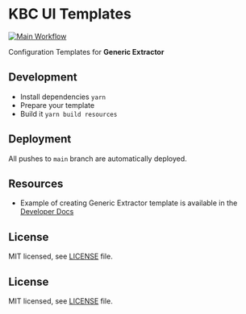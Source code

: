 # KBC UI Templates

[![Main Workflow](https://github.com/keboola/kbc-ui-templates/actions/workflows/main.yml/badge.svg)](https://github.com/keboola/kbc-ui-templates/actions/workflows/main.yml)

Configuration Templates for **Generic Extractor**

## Development

- Install dependencies `yarn`
- Prepare your template
- Build it `yarn build resources`

## Deployment

All pushes to `main` branch are automatically deployed.

## Resources

- Example of creating Generic Extractor template is available in the
  [Developer Docs](https://developers.keboola.com/extend/generic-extractor/registration/#example)

## License

MIT licensed, see [LICENSE](./LICENSE) file.

## License

MIT licensed, see [LICENSE](./LICENSE) file.
